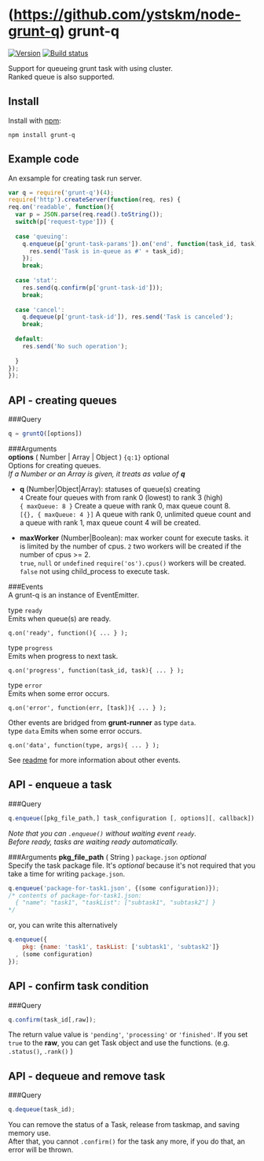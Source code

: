 # (https://github.com/ystskm/node-grunt-q) grunt-q
  
[![Version](https://badge.fury.io/js/grunt-q.png)](https://npmjs.org/package/grunt-q)
[![Build status](https://travis-ci.org/ystskm/node-grunt-q.png)](https://travis-ci.org/ystskm/node-grunt-q)
  
Support for queueing grunt task with using cluster.  
Ranked queue is also supported.

## Install

Install with [npm](http://npmjs.org/):

    npm install grunt-q

## Example code
An exsample for creating task run server.
```js
var q = require('grunt-q')(4);
require('http').createServer(function(req, res) {
req.on('readable', function(){
  var p = JSON.parse(req.read().toString());
  switch(p['request-type'])) {
  
  case 'queuing':
    q.enqueue(p['grunt-task-params']).on('end', function(task_id, task) {
      res.send('Task is in-queue as #' + task_id);
    });
    break;
    
  case 'stat':
    res.send(q.confirm(p['grunt-task-id']));
    break;
    
  case 'cancel':
    q.dequeue(p['grunt-task-id']), res.send('Task is canceled');
    break;
    
  default:
    res.send('No such operation');
  
  }
});
});
```

## API - creating queues
###Query
```js
q = gruntQ([options])
```

###Arguments  
**options** ( Number | Array | Object ) `{q:1}` optional  
Options for creating queues.  
_If a Number or an Array is given, it treats as value of **q**_  
- __q__ (Number|Object|Array): statuses of queue(s) creating  
    `4`	Create four queues with from rank 0 (lowest) to rank 3 (high)  
    `{ maxQueue: 8 }`	Create a queue  with rank 0, max queue count 8.  
    `[{}, { maxQueue: 4 }]`	A queue with rank 0, unlimited queue count and a queue with rank 1, max queue count 4 will be created.  
  
- __maxWorker__ (Number|Boolean): max worker count for execute tasks. it is limited by the number of cpus.
    `2`	two workers will be created if the number of cpus >= 2.  
    `true`, `null` or `undefined`	`require('os').cpus()` workers will be created.  
    `false`	not using child_process to execute task.  

###Events  
A grunt-q is an instance of EventEmitter.  
  
type `ready`  
  Emits when queue(s) are ready.  
  ```
  q.on('ready', function(){ ... } );
  ```
  
type `progress`  
  Emits when progress to next task.  
  ```
  q.on('progress', function(task_id, task){ ... } );
  ```
type `error`  
  Emits when some error occurs.  
  ```
  q.on('error', function(err, [task]){ ... } );
  ```
  
Other events are bridged from __grunt-runner__ as type `data`.  
type `data`
  Emits when some error occurs.  
  ```
  q.on('data', function(type, args){ ... } );
  ```
  
See [readme](https://github.com/ystskm/node-grunt-runner/blob/master/README.md) for more information about other events.

## API - enqueue a task
###Query
```js
q.enqueue([pkg_file_path,] task_configuration [, options][, callback]);
```
_Note that you can `.enqueue()` without waiting event `ready`._  
_Before ready, tasks are waiting ready automatically._  
  
###Arguments
**pkg_file_path** ( String ) `package.json` _optional_  
Specify the task package file. It's _optional_ because it's not required that you
 take a time for writing `package.json`.  
```js
q.enqueue('package-for-task1.json', {(some configuration)});
/* contents of package-for-task1.json:
  { "name": "task1", "taskList": ["subtask1", "subtask2"] }
*/
```
or, you can write this alternatively
```js
q.enqueue({
    pkg: {name: 'task1', taskList: ['subtask1', 'subtask2']}
  , (some configuration)
});
```
  
## API - confirm task condition
###Query
```js
q.confirm(task_id[,raw]);
```
The return value value is `'pending'`, `'processing'` or `'finished'`.
If you set `true` to the **raw**, you can get Task object and use the functions. (e.g. `.status()`, `.rank()` )  
  
## API - dequeue and remove task
###Query
```js
q.dequeue(task_id);
```
You can remove the status of a Task, release from taskmap, and saving memory use.  
After that, you cannot `.confirm()` for the task any more, if you do that, an error will be thrown.  
  

